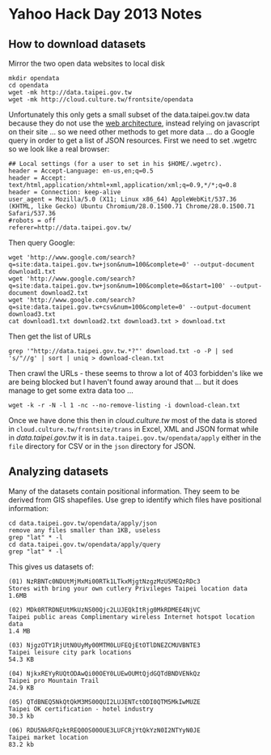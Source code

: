 # Yahoo Hack Day 2013 Notes

## How to download datasets

Mirror the two open data websites to local disk

    mkdir opendata
    cd opendata
    wget -mk http://data.taipei.gov.tw
    wget -mk http://cloud.culture.tw/frontsite/opendata

Unfortunately this only gets a small subset of the data.taipei.gov.tw data because they do not use the [web architecture](http://www.w3.org/DesignIssues/), instead relying on javascript on their site ... so we need other methods to get more data ... do a Google query in order to get a list of JSON resources. First we need to set .wgetrc so we look like a real browser:

    ## Local settings (for a user to set in his $HOME/.wgetrc).
    header = Accept-Language: en-us,en;q=0.5
    header = Accept: text/html,application/xhtml+xml,application/xml;q=0.9,*/*;q=0.8
    header = Connection: keep-alive
    user_agent = Mozilla/5.0 (X11; Linux x86_64) AppleWebKit/537.36 (KHTML, like Gecko) Ubuntu Chromium/28.0.1500.71 Chrome/28.0.1500.71 Safari/537.36
    #robots = off
    referer=http://data.taipei.gov.tw/

Then query Google:

    wget 'http://www.google.com/search?q=site:data.taipei.gov.tw+json&num=100&complete=0' --output-document download1.txt
    wget 'http://www.google.com/search?q=site:data.taipei.gov.tw+json&num=100&complete=0&start=100' --output-document download2.txt
    wget 'http://www.google.com/search?q=site:data.taipei.gov.tw+csv&num=100&complete=0' --output-document download3.txt
    cat download1.txt download2.txt download3.txt > download.txt

Then get the list of URLs

    grep '"http://data.taipei.gov.tw.*?"' download.txt -o -P | sed 's/"//g' | sort | uniq > download-clean.txt

Then crawl the URLs - these seems to throw a lot of 403 forbidden's like we are being blocked but I haven't found away around that ... but it does manage to get some extra data too ...

    wget -k -r -N -l 1 -nc --no-remove-listing -i download-clean.txt 

Once we have done this then in *cloud.culture.tw* most of the data is stored in `cloud.culture.tw/frontsite/trans` in Excel, XML and JSON format while in *data.taipei.gov.tw* it is in `data.taipei.gov.tw/opendata/apply` either in the `file` directory for CSV or in the `json` directory for JSON. 

## Analyzing datasets

Many of the datasets contain positional information. They seem to be derived from GIS shapefiles. Use grep to identify which files have positional information:

    cd data.taipei.gov.tw/opendata/apply/json
    remove any files smaller than 1KB, useless
    grep "lat" * -l
    cd data.taipei.gov.tw/opendata/apply/query
    grep "lat" * -l

This gives us datasets of:

    (01) NzRBNTc0NDUtMjMxMi00RTk1LTkxMjgtNzgzMzU5MEQzRDc3
    Stores with bring your own cutlery Privileges Taipei location data
    1.6MB

    (02) MDk0RTRDNEUtMkUzNS00Qjc2LUJEQkItRjg0MkRDMEE4NjVC
    Taipei public areas Complimentary wireless Internet hotspot location data
    1.4 MB

    (03) NjgzOTY1RjUtN0UyMy00MTM0LUFEQjEtOTlDNEZCMUVBNTE3
    Taipei leisure city park locations
    54.3 KB

    (04) NjkxREYyRUQtODAwQi00OEY0LUEwOUMtQjdGQTdBNDVENkQz
    Taipei pro Mountain Trail
    24.9 KB

    (05) QTdBNEQ5NkQtQkM3MS00QUI2LUJENTctODI0QTM5MkIwMUZE
    Taipei OK certification - hotel industry
    30.3 kb

    (06) RDU5NkRFQzktREQ0OS00OUE3LUFCRjYtQkYzN0I2NTYyN0JE
    Taipei market location
    83.2 kb

    









